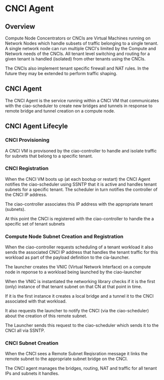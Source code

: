 # CNCI Agent #

## Overview ##

Compute Node Concentrators or CNCIs are Virtual Machines running on
Network Nodes which handle subsets of traffic belonging to a single tenant.
A single network node can run multiple CNCI's limited by the Compute and 
Network needs of the CNCIs. All tenant level switching and routing for 
a given tenant is handled (isolated) from other tenants using the CNCIs.

The CNCIs also implement tenant specific firewall and NAT rules. In the future
they may be extended to perform traffic shaping.

## CNCI Agent ##

The CNCI Agent is the service running within a CNCI VM that communicates with 
the ciao-scheduler to create new bridges and tunnels in response to remote 
bridge and tunnel creation on a compute node.

## CNCI Agent Lifecyle ##

### CNCI Provisioning ###

A CNCI VM is provisoned by the ciao-controller to handle and isolate traffic
for subnets that belong to a specific tenant.

### CNCI Registration ###

When the CNCI VM boots up (at each bootup or restart) the CNCI Agent
notifies the ciao-scheduler using SSNTP that it is active and handles
tenant subnets for a specific tenant. The scheduler in turn notifies the 
controller of the CNCI IP address.

The ciao-controller associates this IP address with the appropriate 
tenant (subnets).

At this point the CNCI is registered with the ciao-controller to handle the 
a specific set of tenant subnets

### Compute Node Subnet Creation and Registration ###

When the ciao-controller requests scheduling of a tenant workload it also
sends the associated CNCI IP address that handles the tenant traffic for this
workload as part of the payload definition to the cia-launcher.

The launcher creates the VNIC (Virtual Network Interface) on a compute 
node in reponse to a workload being launched by the ciao-launcher

When the VNIC is instantiated the networking library checks if it is the 
first (only) instance of that tenant subnet on that CN at that point in time.

If it is the first instance it creates a local bridge and a tunnel it to the 
CNCI associated with that workload.

It also requests the launcher to notify the CNCI (via the ciao-scheduler) about
the creation of this remote subnet.

The Launcher sends this request to the ciao-scheduler which sends it to the 
CNCI all via SSNTP.

### CNCI Subnet Creation ###

When the CNCI sees a Remote Subnet Reqisration message it links the remote
subnet to the appropriate subnet bridge on the CNCI. 

The CNCI agent manages the bridges, routing, NAT and traffic for all tenant
IPs and subnets it handles.

